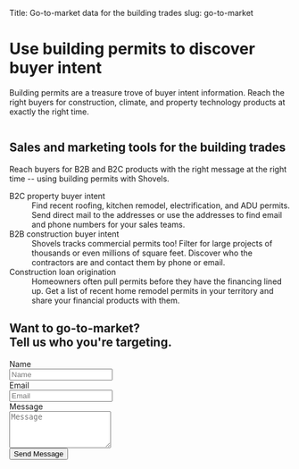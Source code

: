 Title: Go-to-market data for the building trades
slug: go-to-market

<div class="relative isolate overflow-hidden py-24 sm:py-28">
  <div class="mx-auto max-w-7xl px-6 lg:px-0 flex flex-col md:flex-row md:justify-between">
    <div class="mx-auto max-w-lg lg:mx-0">
      <h1 class="text-2xl font-medium tracking-tight sm:text-6xl max-">Use building permits to discover buyer intent
      </h1>
      <p class="mt-10 text-lg leading-8 text-gray-900">Building permits are a treasure trove of buyer intent
        information. Reach the right buyers for construction, climate, and property technology products at exactly the
        right time.
      </p>
    </div>
    <div class="sm:mt-2 md:ml-20">
      <img class="h-96" src="theme/images/gtm/hero.svg" alt="">
    </div>
  </div>
</div>
<div class="py-24 sm:py-28">
  <div class="mx-auto max-w-7xl px-6 lg:px-0">
    <div class="mx-auto max-w-2xl text-center">
      <h2 class="text-3xl font-bold tracking-tight text-gray-900 sm:text-4xl">Sales and marketing tools for the building
        trades</h2>
      <p class="mt-6 text-lg leading-8 text-gray-600">Reach buyers for B2B and B2C products with the right message at
        the right time -- using building permits with Shovels.</p>
    </div>
    <dl class="mx-auto mt-16 max-w-4xl">
      <div class="border border-gray-900 my-2 p-10 flex">
        <dt class="flex-1 font-semibold text-gray-900 text-2xl">B2C property buyer intent</dt>
        <dd class="flex-1 mt-1 text-gray-600">Find recent roofing, kitchen remodel, electrification, and ADU permits.
          Send direct mail to the addresses or use the addresses to find email and phone numbers for your sales teams.
        </dd>
      </div>
      <div class="border border-gray-900 my-2 p-10 flex">
        <dt class="flex-1 font-semibold text-gray-900 text-2xl">B2B construction buyer intent</dt>
        <dd class="flex-1 mt-1 text-gray-600">Shovels tracks commercial permits too! Filter for large projects of
          thousands or even millions of square feet. Discover who the contractors are and contact them by phone or
          email.</dd>
      </div>
      <div class="border border-gray-900 my-2 p-10 flex">
        <dt class="flex-1 font-semibold text-gray-900 text-2xl">Construction loan origination</dt>
        <dd class="flex-1 mt-1 text-gray-600">Homeowners often pull permits before they have the financing lined up. Get
          a list of recent home remodel permits in your territory and share your financial products with them.</dd>
      </div>
    </dl>
  </div>
</div>
<div class="bg-emerald-800 text-center">
  <div class="mx-auto max-w-7xl px-6 py-24 sm:py-28 lg:items-center lg:justify-between lg:px-8">
    <h2 class="text-3xl font-bold tracking-wide leading-10 text-lime-50 sm:text-4xl">Want to go-to-market?<br>Tell us
      who you're targeting.</h2>
    <div class="mt-20 max-w-xl mx-auto">
      <form action="https://formspree.io/f/mnqykork" method="POST">
        <!-- group of inputs -->
        <div>
          <div class="mt-5">
            <label for="name" class="sr-only">Name</label>
            <div class="mt-2.5">
              <input type="text" name="name" id="name" autocomplete="given-name"
                class="block w-full rounded border-0 p-4 text-gray-900 bg-lime-50 shadow-sm ring-1 ring-inset ring-gray-300 placeholder:text-gray-400 focus:ring-2 focus:ring-inset focus:ring-gray-600 sm:text-sm text-lg sm:leading-loose"
                placeholder="Name">
            </div>
          </div>
          <div class="mt-5">
            <label for="email-address" class="sr-only">Email</label>
            <div class="mt-2.5">
              <input type="email" name="email-address" id="email-address" autocomplete="email-address"
                class="block w-full rounded border-0 p-4 text-gray-900 bg-lime-50 shadow-sm ring-1 ring-inset ring-gray-300 placeholder:text-gray-400 focus:ring-2 focus:ring-inset focus:ring-gray-600 sm:text-sm text-lg sm:leading-loose"
                placeholder="Email">
            </div>
          </div>
          <div class="mt-5">
            <label for="message" class="sr-only">Message</label>
            <div class="mt-2.5">
              <textarea id="message" name="message" rows="4"
                class="block w-full rounded border-0 p-4 text-gray-900 bg-lime-50 shadow-sm ring-1 ring-inset ring-gray-300 placeholder:text-gray-400 focus:ring-2 focus:ring-inset focus:ring-gray-600 sm:text-sm text-lg sm:leading-loose"
                placeholder="Message"></textarea>
            </div>
          </div>
        </div>
        <!-- button -->
        <div class="mt-5">
          <button type="submit"
            class="rounded bg-amber-300 px-5 py-4 text-center font-bold text-gray-900 hover:bg-amber-200 focus-visible:outline focus-visible:outline-2 focus-visible:outline-offset-2 focus-visible:outline-gray-600">Send Message</button>
        </div>
      </form>
    </div>
  </div>
</div>